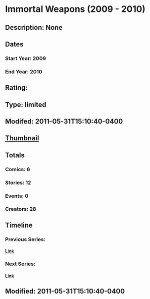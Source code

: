# Immortal Weapons (2009 - 2010)
## Description: None
## Dates
### Start Year: 2009
### End Year: 2010
## Rating: 
## Type: limited
## Modifed: 2011-05-31T15:10:40-0400
## [Thumbnail](http://i.annihil.us/u/prod/marvel/i/mg/6/90/4bb4287e765a3.jpg)
## Totals
### Comics: 6
### Stories: 12
### Events: 0
### Creators: 28
## Timeline
### Previous Series: 
#### [Link]()
### Next Series: 
#### [Link]()
## Modified: 2011-05-31T15:10:40-0400